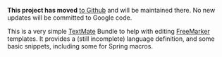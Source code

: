 **This project has moved** [to Github](https://github.com/briancavalier/textmate-freemarker-bundle) and will be maintained there.  No new updates will be committed to Google code.

This is a very simple [TextMate](http://www.macromates.com) Bundle to help with editing [FreeMarker](http://freemarker.org/) templates.  It provides a (still incomplete) language definition, and some basic snippets, including some for Spring macros.